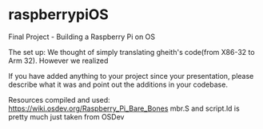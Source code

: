 # raspberrypiOS

Final Project - Building a Raspberry Pi on OS

The set up:
    We thought of simply translating gheith's code(from X86-32 to Arm 32). However we realized



If you have added anything to your project since your presentation, please describe what it was and point out the additions in your codebase.




Resources compiled and used:
https://wiki.osdev.org/Raspberry_Pi_Bare_Bones
mbr.S and script.ld is pretty much just taken from OSDev